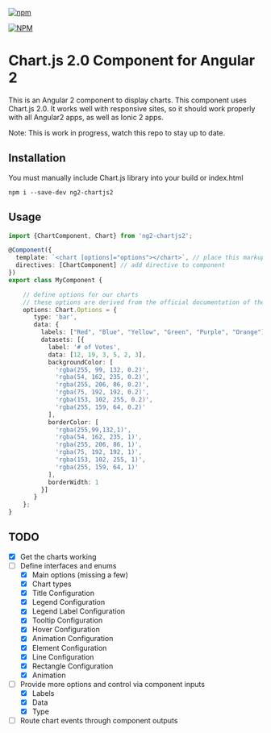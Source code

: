 [![npm](https://img.shields.io/npm/l/express.svg)](https://www.npmjs.com/package/ng2-chartjs2)

[![NPM](https://nodei.co/npm/ng2-chartjs2.png?stars&downloads)](https://nodei.co/npm/ng2-chartjs2/)

# Chart.js 2.0 Component for Angular 2
This is an Angular 2 component to display charts. This component uses Chart.js 2.0. It works well with responsive sites, so it should work properly with all Angular2 apps, as well as Ionic 2 apps.

Note: This is work in progress, watch this repo to stay up to date.
 
## Installation
You must manually include Chart.js library into your build or index.html

```
npm i --save-dev ng2-chartjs2
```

## Usage
```typescript
import {ChartComponent, Chart} from 'ng2-chartjs2';

@Component({
  template: `<chart [options]="options"></chart>`, // place this markup in your template
  directives: [ChartComponent] // add directive to component
})
export class MyComponent {

    // define options for our charts
    // these options are derived from the official documentation of the plugin
    options: Chart.Options = {
       type: 'bar',
       data: {
         labels: ["Red", "Blue", "Yellow", "Green", "Purple", "Orange"],
         datasets: [{
           label: '# of Votes',
           data: [12, 19, 3, 5, 2, 3],
           backgroundColor: [
             'rgba(255, 99, 132, 0.2)',
             'rgba(54, 162, 235, 0.2)',
             'rgba(255, 206, 86, 0.2)',
             'rgba(75, 192, 192, 0.2)',
             'rgba(153, 102, 255, 0.2)',
             'rgba(255, 159, 64, 0.2)'
           ],
           borderColor: [
             'rgba(255,99,132,1)',
             'rgba(54, 162, 235, 1)',
             'rgba(255, 206, 86, 1)',
             'rgba(75, 192, 192, 1)',
             'rgba(153, 102, 255, 1)',
             'rgba(255, 159, 64, 1)'
           ],
           borderWidth: 1
         }]
       }
    };
}
```

## TODO
- [x] Get the charts working
- [ ] Define interfaces and enums
  - [x] Main options (missing a few)
  - [x] Chart types
  - [x] Title Configuration
  - [x] Legend Configuration
  - [x] Legend Label Configuration
  - [x] Tooltip Configuration
  - [x] Hover Configuration
  - [x] Animation Configuration
  - [x] Element Configuration
  - [x] Line Configuration
  - [x] Rectangle Configuration
  - [x] Animation
- [ ] Provide more options and control via component inputs
  - [x] Labels
  - [x] Data
  - [x] Type
- [ ] Route chart events through component outputs